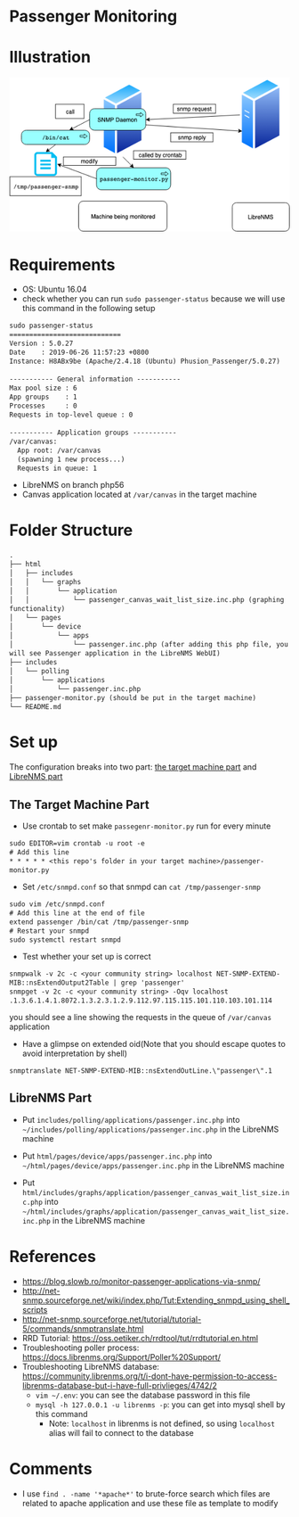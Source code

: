 # Passenger Monitoring

# Illustration
![illus](./img/diagram.png)

# Requirements

* OS: Ubuntu 16.04
* check whether you can run `sudo passenger-status` because we will use this command in the following setup
```
sudo passenger-status
============================
Version : 5.0.27
Date    : 2019-06-26 11:57:23 +0800
Instance: H8ABx9be (Apache/2.4.18 (Ubuntu) Phusion_Passenger/5.0.27)

----------- General information -----------
Max pool size : 6
App groups    : 1
Processes     : 0
Requests in top-level queue : 0

----------- Application groups -----------
/var/canvas:
  App root: /var/canvas
  (spawning 1 new process...)
  Requests in queue: 1
```
* LibreNMS on branch php56
* Canvas application located at `/var/canvas` in the target machine

# Folder Structure
```
.
├── html
│   ├── includes
│   │   └── graphs
│   │       └── application
│   │           └── passenger_canvas_wait_list_size.inc.php (graphing functionality)
│   └── pages
│       └── device
│           └── apps
│               └── passenger.inc.php (after adding this php file, you will see Passenger application in the LibreNMS WebUI)
├── includes
│   └── polling
│       └── applications
│           └── passenger.inc.php
├── passenger-monitor.py (should be put in the target machine)
└── README.md
```

# Set up
The configuration breaks into two part: [the target machine part](#target) and [LibreNMS part](#librenms)

<a name="target" />

## The Target Machine Part
* Use crontab to set make `passegenr-monitor.py` run for every minute
```
sudo EDITOR=vim crontab -u root -e
# Add this line
* * * * * <this repo's folder in your target machine>/passenger-monitor.py
```
* Set `/etc/snmpd.conf` so that snmpd can `cat /tmp/passenger-snmp`
```
sudo vim /etc/snmpd.conf
# Add this line at the end of file
extend passenger /bin/cat /tmp/passenger-snmp
# Restart your snmpd
sudo systemctl restart snmpd
```

* Test whether your set up is correct
```
snmpwalk -v 2c -c <your community string> localhost NET-SNMP-EXTEND-MIB::nsExtendOutput2Table | grep 'passenger'
snmpget -v 2c -c <your community string> -Oqv localhost .1.3.6.1.4.1.8072.1.3.2.3.1.2.9.112.97.115.115.101.110.103.101.114
```
you should see a line showing the requests in the queue of `/var/canvas` application

* Have a glimpse on extended oid(Note that you should escape quotes to avoid interpretation by shell)
```
snmptranslate NET-SNMP-EXTEND-MIB::nsExtendOutLine.\"passenger\".1
```

<a name="librenms" />

## LibreNMS Part

* Put `includes/polling/applications/passenger.inc.php` into `~/includes/polling/applications/passenger.inc.php` in the LibreNMS machine

* Put `html/pages/device/apps/passenger.inc.php` into `~/html/pages/device/apps/passenger.inc.php` in the LibreNMS machine
* Put `html/includes/graphs/application/passenger_canvas_wait_list_size.inc.php` into `~/html/includes/graphs/application/passenger_canvas_wait_list_size.inc.php` in the LibreNMS machine 



# References
* https://blog.slowb.ro/monitor-passenger-applications-via-snmp/
* http://net-snmp.sourceforge.net/wiki/index.php/Tut:Extending_snmpd_using_shell_scripts
* http://net-snmp.sourceforge.net/tutorial/tutorial-5/commands/snmptranslate.html
* RRD Tutorial: https://oss.oetiker.ch/rrdtool/tut/rrdtutorial.en.html
* Troubleshooting poller process: https://docs.librenms.org/Support/Poller%20Support/
* Troubleshooting LibreNMS database: https://community.librenms.org/t/i-dont-have-permission-to-access-librenms-database-but-i-have-full-privlieges/4742/2
    * `vim ~/.env`: you can see the database password in this file
    * `mysql -h 127.0.0.1 -u librenms -p`: you can get into mysql shell by this command
        * Note: `localhost` in librenms is not defined, so using `localhost` alias will fail to connect to the database

# Comments
* I use `find . -name '*apache*'` to brute-force search which files are related to apache application and use these file as template to modify

